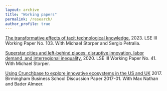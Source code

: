 ```yaml
---
layout: archive
title: "Working papers"
permalink: /research/
author_profile: true
---
```



<a href="https://eprints.lse.ac.uk/120154/1/III_working_paper_103.pdf" target="_blank"> The transformative effects of tacit technological knowledge.</a> 2023. LSE III Working Paper No. 103. With Michael Storper and Sergio Petralia.


<a href="http://eprints.lse.ac.uk/103312/" target="_blank"> Superstar cities and left-behind places: disruptive innovation, labor demand, and interregional inequality.</a> 2020. LSE III Working Paper No. 41. With Michael Storper.

<a href="http://epapers.bham.ac.uk/3051/1/bbs-dp-2017-01-nathan.pdf" target="_blank"> Using Crunchbase to explore innovative ecosystems in the US and UK</a> 2017. Birmingham Business School Discussion Paper 2017-01. With Max Nathan and Bader Almeer. 


